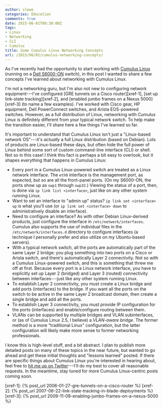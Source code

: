 ```yaml
---
author: slowe
categories: Education
comments: true
date: 2015-06-01T08:30:00Z
tags:
- Linux
- Networking
- CLI
- Cumulus
title: Some Cumulus Linux Networking Concepts
url: /2015/06/01/cumulus-networking-concepts/
---
```


As I've recently had the opportunity to start working with [Cumulus Linux][link-1] (running on a [Dell S6000-ON][link-2] switch), in this post I wanted to share a few concepts I've learned about networking with Cumulus Linux.

I'm not a networking guru, but I'm also not new to configuring network equipment---I've configured [GRE tunnels on a Cisco router][xref-1], [set up link-state tracking][xref-2], and [enabled jumbo frames on a Nexus 5000][xref-3] (to name a few examples). I've worked with Cisco gear, HP equipment, Dell PowerConnect switches, and Arista EOS-powered switches. However, as a full distribution of Linux, networking with Cumulus Linux is definitely different from your typical network switch. To help make the transition easier, I'll share here a few things I've learned so far.

It's important to understand that Cumulus Linux isn't just a "Linux-based network OS"---it's _actually_ a full Linux distribution (based on Debian). Lots of products are Linux-based these days, but often hide the full power of Linux behind some sort of custom command-line interface (CLI) or shell. Not so in this case! I think this fact is perhaps a bit easy to overlook, but it shapes everything that happens in Cumulus Linux:

* Every port in a Cumulus Linux-powered switch are treated as a Linux network interface. The `eth0` interface is the management port, as expected, but so are all the front-panel ports. (On my S6000-ON, the ports show up as `swp1` through `swp32`.) Viewing the status of a port, then, is done via `ip link list <interface>`, just like on any other system running Linux.
* Want to set an interface to "admin up" status? `ip link set <interface> up` is what you'll use (or `ip link set <interface> down` to administratively disable an interface).
* Need to configure an interface? As with other Debian Linux-derived products, just configure the interface in `/etc/network/interfaces`. Cumulus also supports the use of individual files in the `/etc/network/interfaces.d` directory to configure interfaces (a technique I personally prefer and also utilize on my Ubuntu-based servers).
* With a typical network switch, all the ports are automatically part of the same Layer 2 bridge: you plug something into two ports on a Cisco or Arista switch, and there's automatically Layer 2 connectivity. Not so with a Cumulus Linux-powered switch, and this is something that threw me off at first. Because every port is a Linux network interface, you have to explicitly set up Layer 2 (bridged) and Layer 3 (routed) connectivity between interfaces---just like any other system running Linux.
* To establish Layer 2 connectivity, you must create a Linux bridge and add ports (interfaces) to the bridge. If you want all the ports on the switch to be active in the same Layer 2 broadcast domain, then create a single bridge and add all the ports.
* To establish Layer 3 connectivity, you must provide IP configuration for the ports (interfaces) and enable/configure routing between them.
* VLANs can be supported by multiple bridges and VLAN subinterfaces, or (as of Cumulus Linux 2.5, I believe) a _VLAN-aware bridge_. The former method is a more "traditional Linux" configuration, but the latter configuration will likely make more sense to former networking professionals. 

I know this is high-level stuff, and a bit abstract. I plan to publish more detailed posts on many of these topics in the near future, but wanted to go ahead and get these initial thoughts and "lessons learned" posted. If there are specific things about Cumulus Linux you're interested in hearing about, feel free to [hit me up on Twitter][link-3]---I'll do my best to cover all reasonable requests. In the meantime, stay tuned for more Cumulus Linux-centric posts coming soon.


[link-1]: http://cumulusnetworks.com
[link-2]: http://www.dell.com/us/business/p/open-networking-switches/pd
[link-3]: https://twitter.com/scott_lowe

[xref-1]: {% post_url 2006-01-27-gre-tunnels-on-a-cisco-router %}
[xref-2]: {% post_url 2007-06-22-link-state-tracking-in-blade-deployments %}
[xref-3]: {% post_url 2009-11-09-enabling-jumbo-frames-on-a-nexus-5000 %}
